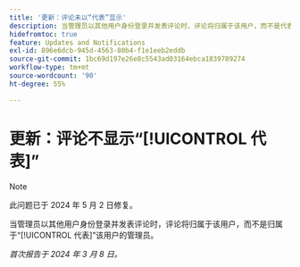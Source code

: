 ```yaml
---
title: '更新：评论未以“代表”显示'
description: 当管理员以其他用户身份登录并发表评论时，评论将归属于该用户，而不是代表用户归属于该管理员。
hidefromtoc: true
feature: Updates and Notifications
exl-id: 896e6dcb-945d-4563-80b4-f1e1eeb2eddb
source-git-commit: 1bc69d197e26e8c5543ad03164ebca1839789274
workflow-type: tm+mt
source-wordcount: '90'
ht-degree: 55%

---
```


# 更新：评论不显示“[!UICONTROL 代表]”

>[!NOTE]
>
>此问题已于 2024 年 5 月 2 日修复。

当管理员以其他用户身份登录并发表评论时，评论将归属于该用户，而不是归属于“[!UICONTROL 代表]”该用户的管理员。

_首次报告于 2024 年 3 月 8 日。_
